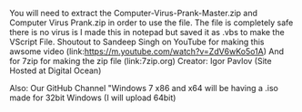 You will need to extract the Computer-Virus-Prank-Master.zip and Computer Virus Prank.zip in order to use the file.
The file is completely safe there is no virus is I made this in notepad but saved it as .vbs to make the VScript File.
Shoutout to Sandeep Singh on YouTube for making this awsome video (link:https://m.youtube.com/watch?v=ZdV6wKo5o1A)
And for 7zip for making the zip file (link:7zip.org) Creator: Igor Pavlov (Site Hosted at Digital Ocean)

Also: Our GitHub Channel "Windows 7 x86 and x64 will be having a .iso made for 32bit Windows (I will upload 64bit)
